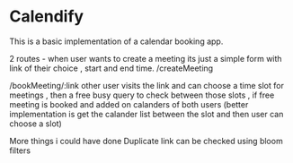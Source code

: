 # Calendify

This is a basic implementation of a calendar booking app.

2 routes - 
when user wants to create a meeting its just a simple form with link of their choice , start and end time.
/createMeeting

/bookMeeting/:link
other user visits the link and can choose a time slot for meetings , then a free busy query to check between those slots , if free meeting is booked and added on calanders of both users
(better implementation is get the calander list between the slot and then user can choose a slot)

More things i could have done
Duplicate link can be checked using bloom filters 
